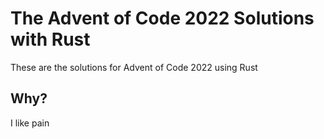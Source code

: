 # The Advent of Code 2022 Solutions with Rust

These are the solutions for Advent of Code 2022 using Rust

## Why?

I like pain
